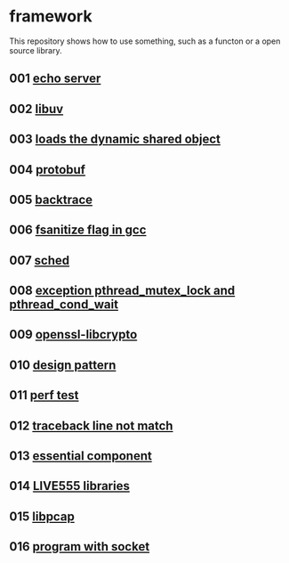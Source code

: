 # framework
This repository shows how to use something, such as a functon or a open source library.

## 001 [echo server](001)
## 002 [libuv](002)
## 003 [loads the dynamic shared object](003)
## 004 [protobuf](004)
## 005 [backtrace](005)
## 006 [fsanitize flag in gcc](006)
## 007 [sched](007)
## 008 [exception pthread_mutex_lock and pthread_cond_wait](008)
## 009 [openssl-libcrypto](009)
## 010 [design pattern](010)
## 011 [perf test](011)
## 012 [traceback line not match](012)
## 013 [essential component](013)
## 014 [LIVE555 libraries](014)
## 015 [libpcap](015)
## 016 [program with socket](016)
